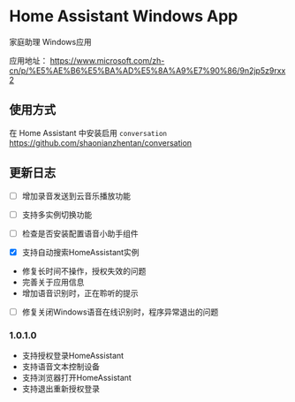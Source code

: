 # Home Assistant Windows App

家庭助理 Windows应用

应用地址： https://www.microsoft.com/zh-cn/p/%E5%AE%B6%E5%BA%AD%E5%8A%A9%E7%90%86/9n2jp5z9rxx2


## 使用方式

在 Home Assistant 中安装启用 `conversation`
https://github.com/shaonianzhentan/conversation


## 更新日志

- [ ] 增加录音发送到云音乐播放功能
- [ ] 支持多实例切换功能
- [ ] 检查是否安装配置语音小助手组件

- [x] 支持自动搜索HomeAssistant实例
- 修复长时间不操作，授权失效的问题
- 完善关于应用信息
- 增加语音识别时，正在聆听的提示
- [ ] 修复关闭Windows语音在线识别时，程序异常退出的问题

### 1.0.1.0

- 支持授权登录HomeAssistant
- 支持语音文本控制设备
- 支持浏览器打开HomeAssistant
- 支持退出重新授权登录